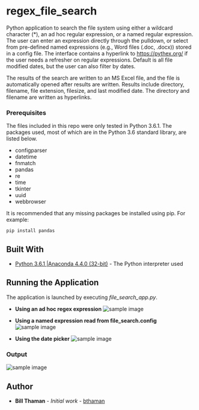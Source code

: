 # regex_file_search
Python application to search the file system using either a wildcard character (*), an ad hoc regular expression, or a named regular expression. The user can enter an expression directly through the pulldown, or select from pre-defined named expressions (e.g., Word files (.doc, .docx)) stored in a config file. The interface contains a hyperlink to https://pythex.org/ if the user needs a refresher on regular expressions. Default is all file modified dates, but the user can also filter by dates. 

The results of the search are written to an MS Excel file, and the file is automatically opened after results are written. Results include directory, filename, file extension, filesize, and last modified date. The directory and filename are written as hyperlinks.

### Prerequisites
The files included in this repo were only tested in Python 3.6.1. The packages used, most of which are in the Python 3.6 standard library, are listed below.
* configparser
* datetime
* fnmatch
* pandas
* re
* time
* tkinter
* uuid
* webbrowser

It is recommended that any missing packages be installed using pip. For example:
```
pip install pandas
```
## Built With

* [Python 3.6.1 |Anaconda 4.4.0 (32-bit)](https://www.anaconda.com/) - The Python interpreter used

## Running the Application
The application is launched by executing *file_search_app.py*.
* **Using an ad hoc regex expression**
![sample image](https://raw.githubusercontent.com/bthaman/file_search_regex/master/images/search_file_system.jpg)

* **Using a named expression read from file_search.config**
![sample image](https://raw.githubusercontent.com/bthaman/file_search_regex/master/images/search_file_system2.jpg)

* **Using the date picker**
![sample image](https://raw.githubusercontent.com/bthaman/file_search_regex/master/images/date_picker.jpg)

### Output
![sample image](https://raw.githubusercontent.com/bthaman/file_search_regex/master/images/file_search_output.jpg)

## Author

* **Bill Thaman** - *Initial work* - [bthaman](https://github.com/bthaman)
